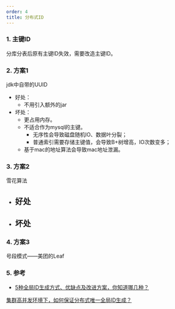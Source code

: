 ```yaml
---
order: 4
title: 分布式ID
---
```




### 1. 主键ID

分库分表后原有主键ID失效，需要改造主键ID。

### 2. 方案1

jdk中自带的UUID

- 好处：
   - 不用引入额外的jar
- 坏处：
   - 更占用内存。
   - 不适合作为mysql的主键。
      - 无序性会导致磁盘随机IO、数据叶分裂；
      - 普通索引需要存储主键值，会导致B+树增高，IO次数变多；
   - 基于mac的地址算法会导致mac地址泄漏。


### 3. 方案2

雪花算法

- 好处
   - 

- 坏处
   - 



### 4. 方案3


号段模式——美团的Leaf



### 5. 参考

- [5种全局ID生成方式、优缺点及改进方案，你知道哪几种？](https://chenjiabing666.github.io/2021/08/15/5%E7%A7%8D%E5%85%A8%E5%B1%80ID%E7%94%9F%E6%88%90%E6%96%B9%E5%BC%8F%E3%80%81%E4%BC%98%E7%BC%BA%E7%82%B9%E5%8F%8A%E6%94%B9%E8%BF%9B%E6%96%B9%E6%A1%88%EF%BC%8C%E4%BD%A0%E7%9F%A5%E9%81%93%E5%93%AA%E5%87%A0%E7%A7%8D%EF%BC%9F/)

[集群高并发环境下，如何保证分布式唯一全局ID生成？](https://mp.weixin.qq.com/s/XJbWqSMloUXOl0DGbHw_og)

